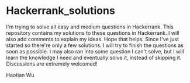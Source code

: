 # Hackerrank_solutions
I'm trying to solve all easy and medium questions in Hackerrank. This repository contains my solutions to these questions in Hackerrank. I will also add comments to explain my ideas. Hope that helps.
Since I've just started so there're only a few solutions. I will try to finish the questions as soon as possible. I may also ran into some question I can't solve, but I will learn the knowledge I need and eventually solve it, instead of skipping it. 
Discussions are extremely welcomed!

Haotian Wu
